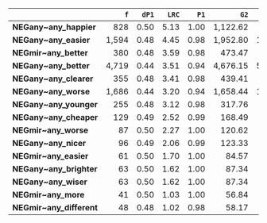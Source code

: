 |                          |   `f` |   `dP1` |   `LRC` |   `P1` |     `G2` |   `f2` |   `exp_f` |   `unexp_f` |   `unexp_r` |   `dP2` |   `P2` |   `adj_total` |
|:-------------------------|------:|--------:|--------:|-------:|---------:|-------:|----------:|------------:|------------:|--------:|-------:|--------------:|
| **NEGany~any_happier**   |   828 |    0.50 |    5.13 |   1.00 | 1,122.62 |    830 |    415.00 |      413.00 |        0.50 |    0.00 |   0.00 |         1,909 |
| **NEGany~any_easier**    | 1,594 |    0.48 |    4.45 |   0.98 | 1,952.80 |  1,624 |    812.00 |      782.00 |        0.49 |    0.00 |   0.00 |        12,945 |
| **NEGmir~any_better**    |   380 |    0.48 |    3.59 |   0.98 |   473.47 |    386 |    193.00 |      187.00 |        0.49 |    0.00 |   0.00 |         3,681 |
| **NEGany~any_better**    | 4,719 |    0.44 |    3.51 |   0.94 | 4,676.15 |  5,022 |  2,511.00 |    2,208.00 |        0.47 |    0.00 |   0.00 |        49,936 |
| **NEGany~any_clearer**   |   355 |    0.48 |    3.41 |   0.98 |   439.41 |    361 |    180.50 |      174.50 |        0.49 |    0.00 |   0.00 |         1,037 |
| **NEGany~any_worse**     | 1,686 |    0.44 |    3.20 |   0.94 | 1,658.44 |  1,797 |    898.50 |      787.50 |        0.47 |    0.00 |   0.00 |        11,891 |
| **NEGany~any_younger**   |   255 |    0.48 |    3.12 |   0.98 |   317.76 |    259 |    129.50 |      125.50 |        0.49 |    0.00 |   0.00 |         1,789 |
| **NEGany~any_cheaper**   |   129 |    0.49 |    2.52 |   0.99 |   168.49 |    130 |     65.00 |       64.00 |        0.50 |    0.00 |   0.00 |         3,191 |
| **NEGmir~any_worse**     |    87 |    0.50 |    2.27 |   1.00 |   120.62 |     87 |     43.50 |       43.50 |        0.50 |    0.00 |   0.00 |         1,936 |
| **NEGany~any_nicer**     |    96 |    0.49 |    2.06 |   0.99 |   123.33 |     97 |     48.50 |       47.50 |        0.49 |    0.00 |   0.00 |           630 |
| **NEGmir~any_easier**    |    61 |    0.50 |    1.70 |   1.00 |    84.57 |     61 |     30.50 |       30.50 |        0.50 |    0.00 |   0.00 |           639 |
| **NEGany~any_brighter**  |    63 |    0.50 |    1.62 |   1.00 |    87.34 |     63 |     31.50 |       31.50 |        0.50 |    0.00 |   0.00 |           662 |
| **NEGany~any_wiser**     |    63 |    0.50 |    1.62 |   1.00 |    87.34 |     63 |     31.50 |       31.50 |        0.50 |    0.00 |   0.00 |           377 |
| **NEGmir~any_more**      |    41 |    0.50 |    1.03 |   1.00 |    56.84 |     41 |     20.50 |       20.50 |        0.50 |    0.00 |   0.00 |         2,193 |
| **NEGmir~any_different** |    48 |    0.48 |    1.02 |   0.98 |    58.17 |     49 |     24.50 |       23.50 |        0.49 |    0.00 |   0.00 |         8,657 |